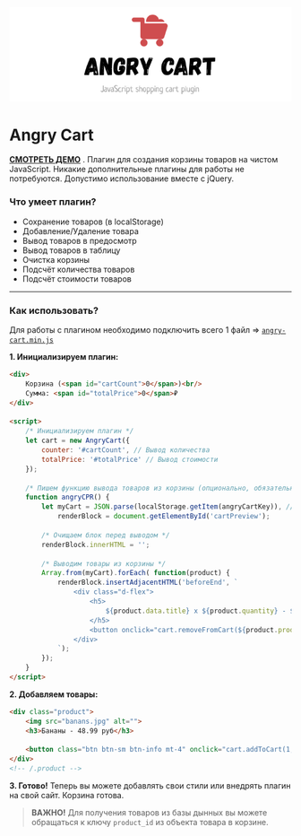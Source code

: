 ![Angry Cart](https://raw.githubusercontent.com/rah-emil/angry-cart.js/master/app/img/header.png "Angry Cart")

# Angry Cart
[**СМОТРЕТЬ ДЕМО**](https://cdn.rah-emil.ru/angry-cart.js/demo/ "**СМОТРЕТЬ ДЕМО**") .
Плагин для создания корзины товаров на чистом JavaScript. Никакие дополнительные плагины для работы не потребуются. Допустимо использование вместе с jQuery.

### Что умеет плагин?
- Сохранение товаров (в localStorage)
- Добавление/Удаление товара
- Вывод товаров в предосмотр
- Вывод товаров в таблицу
- Очистка корзины
- Подсчёт количества товаров
- Подсчёт стоимости товаров

------------

### Как использовать?
Для работы с плагином необходимо подключить всего 1 файл => [`angry-cart.min.js`](https://github.com/rah-emil/angry-cart.js/blob/master/app/js/angry-cart.min.js "`angry-cart.min.js`")

**1. Инициализируем плагин:** 
``` html
<div>
	Корзина (<span id="cartCount">0</span>)<br/>
	Сумма: <span id="totalPrice">0</span>₽
</div>

<script>
	/* Инициализируем плагин */
	let cart = new AngryCart({
		counter: '#cartCount', // Вывод количества
		totalPrice: '#totalPrice' // Вывод стоимости
	});

	/* Пишем функцию вывода товаров из корзины (опционально, обязательно angryCPR() ) */
	function angryCPR() {
		let myCart = JSON.parse(localStorage.getItem(angryCartKey)), // "angryCartKey" - ключ корзины в localStorage (const)
			renderBlock = document.getElementById('cartPreview');

		/* Очищаем блок перед выводом */
		renderBlock.innerHTML = '';

		/* Выводим товары из корзины */
		Array.from(myCart).forEach( function(product) {
			renderBlock.insertAdjacentHTML('beforeEnd', `
				<div class="d-flex">
					<h5>
						${product.data.title} x ${product.quantity} - ${product.data.price}₽
					</h5>
					<button onclick="cart.removeFromCart(${product.product_id})">x</button>
				</div>
			`);
		});
	}
</script>
```

**2. Добавляем товары:** 
``` html
<div class="product">
	<img src="banans.jpg" alt="">
	<h3>Бананы - 48.99 руб</h3>

	<button class="btn btn-sm btn-info mt-4" onclick="cart.addToCart(1, {title: 'Бананы', price: 48.99, image: 'banans.jpg'})">В корзину</button>
</div>
<!-- /.product -->
```

**3. Готово!**
Теперь вы можете добавлять свои стили или внедрять плагин на свой сайт. Корзина готова.
> **ВАЖНО!** Для получения товаров из базы дынных вы можете обращаться к ключу `product_id` из объекта товара в корзине.

